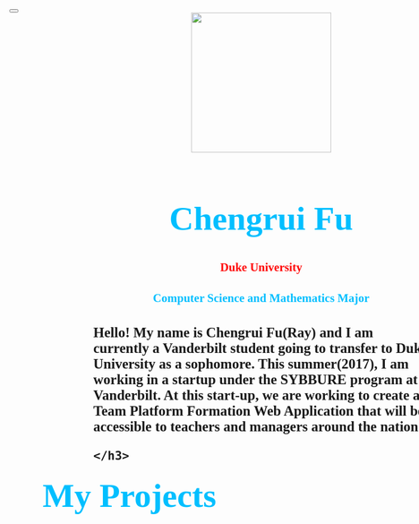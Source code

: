 <link rel="stylesheet" href="https://maxcdn.bootstrapcdn.com/bootstrap/3.3.7/css/bootstrap.min.css">
<link href="https://fonts.googleapis.com/css?family=Crimson Text" rel="stylesheet" type="text/css">
<link href="https://fonts.googleapis.com/css?family=Indie Flower" rel="stylesheet" type="text/css">
<script src="https://ajax.googleapis.com/ajax/libs/jquery/3.2.1/jquery.min.js"></script>
<script src="https://maxcdn.bootstrapcdn.com/bootstrap/3.3.7/js/bootstrap.min.js"></script>



<style>
    .navbar-inverse {
        border-radius: 0;
    }
    img{
        width:250px;
        length:250px;
    }
    body{
        font-family: 'Crimson Text', cursive;
    }
    h1{
        font-family: 'Indie Flower', cursive;
        color: deepskyblue;
        font-size: 60px;
        text-align:center;
    }
    h2{
        color: deepskyblue;
        text-align:center;
    }
    h3{
        font-size: 25px;
    }
    #duke{
        color: red;
    }
    #left_column{
        float:left;
        padding-left:150px;
        width: 600px;
    }
    #right_column{
        padding-right: 75px;
    }
</style>

<nav class="navbar navbar-inverse" id="bar">
    <div class="container-fluid">
        <div class="navbar-header">
            <button type="button" class="navbar-toggle" data-toggle="collapse" data-target="#topNavBar">
                    <span class="icon-bar"></span>
                    <span class="icon-bar"></span>
                    <span class="icon-bar"></span>
                </button>
            <a class="navbar-brand" onclick="window.location.href='/about/'"></a>
        </div>
    </div>
</nav>

<div id="left_column">
    <center><img src="https://preview.ibb.co/ihRQk5/19478229_1619874484703468_1960974236_n.jpg"></center>
    <h1>Chengrui Fu </h1>
    <h2 id="duke"><b>Duke University</b></h2>
    <h2>Computer Science and Mathematics Major</h2>
    <h3>
        Hello! My name is Chengrui Fu(Ray) and I am currently a Vanderbilt student going to transfer to Duke University
        as a sophomore. This summer(2017), I am working in a startup under the SYBBURE program at Vanderbilt. At this start-up, we
        are working to create a Team Platform Formation Web Application that will be accessible to teachers and managers around the nation.

    </h3>
</div>

<div id="right_column">
    <h1>My Projects</h1>
</div>
